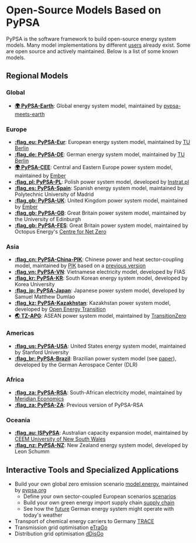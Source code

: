 <!--
SPDX-FileCopyrightText: PyPSA Contributors

SPDX-License-Identifier: CC-BY-4.0
-->

# Open-Source Models Based on PyPSA

PyPSA is the software framework to build open-source energy system models. Many
model implementations by different [users](users.md) already exist. Some are
open source and actively maintained. Below is a list of some known models.

## Regional Models

### Global
- **[:earth_africa: PyPSA-Earth](https://github.com/pypsa-meets-earth/pypsa-earth)**: Global energy system model, maintained by [pypsa-meets-earth](https://pypsa-meets-earth.github.io/)

### Europe
- **[:flag_eu: PyPSA-Eur](https://github.com/PyPSA/pypsa-eur)**: European energy system model, maintained by [TU Berlin](https://www.tu.berlin/en/ensys)
- **[:flag_de: PyPSA-DE](https://github.com/PyPSA/pypsa-de)**: German energy system model, maintained by [TU Berlin](https://www.tu.berlin/en/ensys)
- **[:earth_africa: PyPSA-CEE](https://github.com/ember-climate/pypsa-cee)**: Central and Eastern Europe power system model, maintained by [Ember](https://ember-energy.org/)
- **[:flag_pl: PyPSA-PL](https://github.com/instrat-pl/pypsa-pl)**: Polish power system model, developed by [Instrat.pl](https://instrat.pl/en/)
- **[:flag_es: PyPSA-Spain](https://github.com/cristobal-GC/pypsa-spain)**: Spanish energy system model, maintained by Polytechnic University of Madrid
- **[:flag_gb: PyPSA-UK](https://github.com/ember-climate/pypsa-uk)**: United Kingdom power system model, maintained by [Ember](https://ember-energy.org/)
- **[:flag_gb: PyPSA-GB](https://github.com/andrewlyden/PyPSA-GB)**: Great Britain power system model, maintained by the University of Edinburgh
- **[:flag_gb: PyPSA-FES](https://github.com/centrefornetzero/pypsa-fes)**: Great Britain power system model, maintained by Octopus Energy's [Centre for Net Zero](https://www.centrefornetzero.org)

### Asia
- **[:flag_cn: PyPSA-China-PIK](https://github.com/pik-piam/PyPSA-China-PIK)**: Chinese power and heat sector-coupling model, maintained by [PIK](https://www.pik-potsdam.de) based on a [previous version](https://github.com/Xiaowei-Z/PyPSA-China)
- **[:flag_vn: PyPSA-VN](https://github.com/fiasresna/pypsa-vn)**: Vietnamese electricity model, developed by FIAS
- **[:flag_kr: PyPSA-KR](https://energyinnovation.korea.ac.kr/research/code-and-data)**: South Korean energy system model, developed by Korea University
- **[:flag_jp: PyPSA-Japan](https://github.com/smdumlao/demandfingerprint/tree/main/papers/coaldecommissioning)**: Japanese power system model, developed by Samuel Matthew Dumlao
- **[:flag_kz: PyPSA-Kazakhstan](https://github.com/pypsa-meets-earth/pypsa-kz-data)**: Kazakhstan power system model, developed by [Open Energy Transition ](https://www.openenergytransition.org/)
- **[:earth_asia: TZ-APG](https://www.transitionzero.org/products/tz-asean-power-grid-model)**: ASEAN power system model, maintained by [TransitionZero](https://www.transitionzero.org/)

### Americas
- **[:flag_us: PyPSA-USA](https://github.com/pypsa/pypsa-usa)**: United States energy system model, maintained by Stanford University
- **[:flag_br: PyPSA-Brazil](https://gitlab.com/dlr-ve/esy/open-brazil-energy-data/open-brazilian-energy-data)**: Brazilian power system model (see [paper](https://doi.org/10.1038/s41597-023-01992-9)), developed by the German Aerospace Center (DLR)

### Africa
- **[:flag_za: PyPSA-RSA](https://github.com/MeridianEconomics/pypsa-rsa)**: South-African electricity model, maintained by [Meridian Economics](https://meridianeconomics.co.za/)
- **[:flag_za: PyPSA-ZA](https://github.com/PyPSA/pypsa-za)**: Previous version of PyPSA-RSA

### Oceania
- **[:flag_au: ISPyPSA](https://github.com/Open-ISP/ISPyPSA)**: Australian capacity expansion model, maintained by [CEEM University of New South Wales](https://ceem.unsw.edu.au)
- **[:flag_nz: PyPSA-NZ](https://github.com/energyLS/pypsa-nz)**: New Zealand energy system model, developed by Leon Schumm


## Interactive Tools and Specialized Applications

- Build your own global zero emission scenario [model.energy](https://model.energy), maintained by [pypsa.org](https://pypsa.org)
    - Define your own sector-coupled European scenarios [scenarios](https://model.energy/scenarios/)
    - Build your own green energy import supply chain [supply chain](https://model.energy/green-energy-imports/)
    - See how the [future](https://model.energy/future/) German energy system might operate with today's weather 
- Transport of chemical energy carriers to Germany [TRACE](https://github.com/euronion/trace)
- Transmission grid optimisation [eTraGo](https://github.com/openego/eTraGo)
- Distribution grid optimisation [dDisGo](https://github.com/openego/eDisGo)

